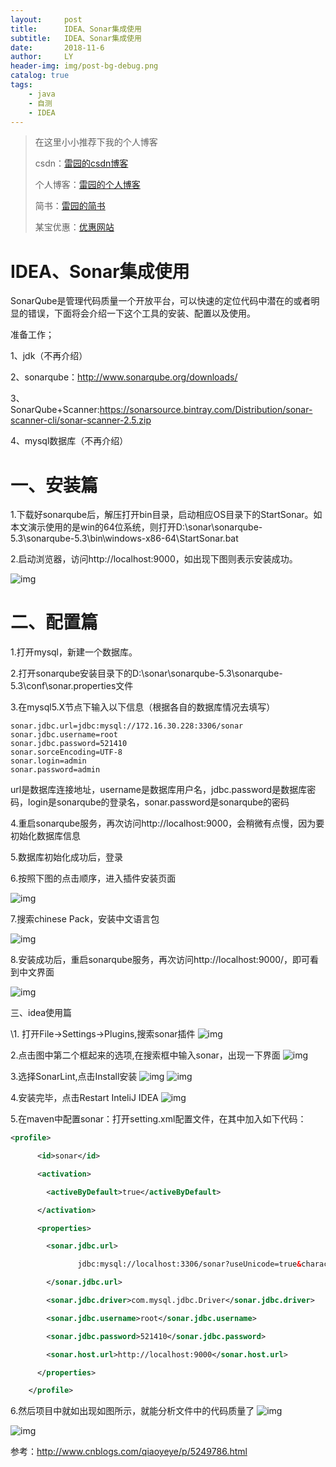 ```yaml
---
layout:     post
title:      IDEA、Sonar集成使用
subtitle:   IDEA、Sonar集成使用
date:       2018-11-6
author:     LY
header-img: img/post-bg-debug.png
catalog: true
tags:
    - java
    - 自测
    - IDEA
---
```


> 在这里小小推荐下我的个人博客
>
> csdn：[雷园的csdn博客](https://blog.csdn.net/leiyuan2580)
>
> 个人博客：[雷园的个人博客](https://imlcl.store)
>
> 简书：[雷园的简书](https://www.jianshu.com/u/016322e40e1f)
>
> 某宝优惠：[优惠网站](www.innerstudent.group)

# IDEA、Sonar集成使用

SonarQube是管理代码质量一个开放平台，可以快速的定位代码中潜在的或者明显的错误，下面将会介绍一下这个工具的安装、配置以及使用。

准备工作；

1、jdk（不再介绍）

2、sonarqube：http://www.sonarqube.org/downloads/

3、SonarQube+Scanner:https://sonarsource.bintray.com/Distribution/sonar-scanner-cli/sonar-scanner-2.5.zip

4、mysql数据库（不再介绍）





# 一、安装篇

1.下载好sonarqube后，解压打开bin目录，启动相应OS目录下的StartSonar。如本文演示使用的是win的64位系统，则打开D:\sonar\sonarqube-5.3\sonarqube-5.3\bin\windows-x86-64\StartSonar.bat

2.启动浏览器，访问http://localhost:9000，如出现下图则表示安装成功。

![img](http://static.oschina.net/uploads/img/201610/21150614_SQyg.png)





# 二、配置篇

1.打开mysql，新建一个数据库。

2.打开sonarqube安装目录下的D:\sonar\sonarqube-5.3\sonarqube-5.3\conf\sonar.properties文件

3.在mysql5.X节点下输入以下信息（根据各自的数据库情况去填写）

```properties
sonar.jdbc.url=jdbc:mysql://172.16.30.228:3306/sonar
sonar.jdbc.username=root
sonar.jdbc.password=521410
sonar.sorceEncoding=UTF-8
sonar.login=admin
sonar.password=admin
```

url是数据库连接地址，username是数据库用户名，jdbc.password是数据库密码，login是sonarqube的登录名，sonar.password是sonarqube的密码

4.重启sonarqube服务，再次访问http://localhost:9000，会稍微有点慢，因为要初始化数据库信息

5.数据库初始化成功后，登录

6.按照下图的点击顺序，进入插件安装页面

![img](http://static.oschina.net/uploads/img/201610/21150614_GmPr.png)

7.搜索chinese Pack，安装中文语言包

![img](http://static.oschina.net/uploads/img/201610/21150614_rmM6.png)

8.安装成功后，重启sonarqube服务，再次访问http://localhost:9000/，即可看到中文界面

![img](http://static.oschina.net/uploads/img/201610/21150614_wB61.png)

三、idea使用篇

   \1. 打开File->Settings->Plugins,搜索sonar插件
![img](http://static.oschina.net/uploads/space/2016/1021/144831_B8bM_2395027.png)

2.点击图中第二个框起来的选项,在搜索框中输入sonar，出现一下界面
![img](http://static.oschina.net/uploads/space/2016/1021/145047_BDdt_2395027.png)

3.选择SonarLint,点击Install安装
![img](http://static.oschina.net/uploads/space/2016/1021/145119_qhhW_2395027.png)
![img](http://static.oschina.net/uploads/space/2016/1021/145151_jbUR_2395027.png)

4.安装完毕，点击Restart InteliJ IDEA
![img](http://static.oschina.net/uploads/space/2016/1021/145520_auru_2395027.png)

5.在maven中配置sonar：打开setting.xml配置文件，在其中加入如下代码：
​    

```xml
<profile>

      <id>sonar</id>

      <activation>

        <activeByDefault>true</activeByDefault>

      </activation>

      <properties>

        <sonar.jdbc.url>

               jdbc:mysql://localhost:3306/sonar?useUnicode=true&characterEncoding=utf8

        </sonar.jdbc.url>

        <sonar.jdbc.driver>com.mysql.jdbc.Driver</sonar.jdbc.driver>

        <sonar.jdbc.username>root</sonar.jdbc.username>

        <sonar.jdbc.password>521410</sonar.jdbc.password>

        <sonar.host.url>http://localhost:9000</sonar.host.url>

      </properties>

    </profile>
```

6.然后项目中就如出现如图所示，就能分析文件中的代码质量了
![img](http://static.oschina.net/uploads/space/2016/1021/145942_jUKX_2395027.png)

![img](http://static.oschina.net/uploads/space/2016/1021/150601_kMDw_2395027.png)

参考：http://www.cnblogs.com/qiaoyeye/p/5249786.html